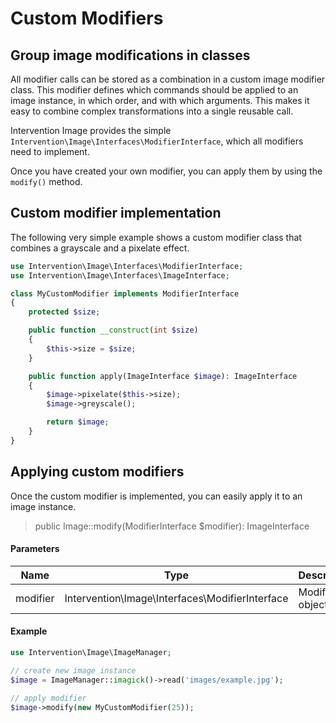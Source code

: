 # Custom Modifiers
## Group image modifications in classes

All modifier calls can be stored as a combination in a custom image modifier
class. This modifier defines which commands should be applied to an image
instance, in which order, and with which arguments. This makes it easy to
combine complex transformations into a single reusable call.

Intervention Image provides the simple `Intervention\Image\Interfaces\ModifierInterface`, which all modifiers need to implement.

Once you have created your own modifier, you can apply them by using the `modify()` method.

## Custom modifier implementation

The following very simple example shows a custom modifier class that combines a grayscale and a pixelate effect.

```php
use Intervention\Image\Interfaces\ModifierInterface;
use Intervention\Image\Interfaces\ImageInterface;

class MyCustomModifier implements ModifierInterface
{
    protected $size;

    public function __construct(int $size)
    {
        $this->size = $size;
    }

    public function apply(ImageInterface $image): ImageInterface
    {
        $image->pixelate($this->size);
        $image->greyscale();

        return $image;
    }
}
```

## Applying custom modifiers

Once the custom modifier is implemented, you can easily apply it to an image instance.

> public Image::modify(ModifierInterface $modifier): ImageInterface

#### Parameters

| Name | Type | Description |
| - | - | - |
| modifier | Intervention\Image\Interfaces\ModifierInterface | Modifier object |

#### Example

```php
use Intervention\Image\ImageManager;

// create new image instance
$image = ImageManager::imagick()->read('images/example.jpg');

// apply modifier
$image->modify(new MyCustomModifier(25));
```
